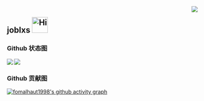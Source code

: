 <img align="right" src="https://count.getloli.com/get/@:joblxs?theme=moebooru">

## joblxs <img src="https://emojis.slackmojis.com/emojis/images/1588866973/8934/hellokittydance.gif?1588866973" alt="Hi" width="42" /> 


<!--Github 状态图-->
### Github 状态图
<img   align="left" src="https://github-readme-stats.vercel.app/api?username=joblxs&locale=cn&line_height=33&show_icons=true&hide=&theme=dracula&rank_icon=percentile"/>
<!--语言-->
<img   align="center" src="https://github-readme-stats.vercel.app/api/top-langs/?username=joblxs&locale=cn&line_height=33&theme=dracula&langs_count=4"/>

### Github 贡献图
[![fomalhaut1998's github activity graph](https://github-readme-activity-graph.vercel.app/graph?username=joblxs&theme=react)](https://github.com/ashutosh00710/github-readme-activity-graph)


<!--
![Visitor Count](https://profile-counter.glitch.me/joblxs/count.svg)

**joblxs/joblxs** is a ✨ _special_ ✨ repository because its `README.md` (this file) appears on your GitHub profile.

Here are some ideas to get you started:

- 🔭 I’m currently working on ...
- 🌱 I’m currently learning ...
- 👯 I’m looking to collaborate on ...
- 🤔 I’m looking for help with ...
- 💬 Ask me about ...
- 📫 How to reach me: ...
- 😄 Pronouns: ...
- ⚡ Fun fact: ...
-->
